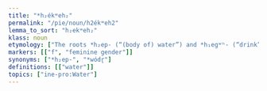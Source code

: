 ```yaml
---
title: "*h₂ékʷeh₂"
permalink: "/pie/noun/h2ékʷeh2"
lemma_to_sort: "h₂ekʷeh₂"
klass: noun
etymology: ["The roots *h₂ep- (“(body of) water”) and *h₁egʷʰ- (“drink”) are probably unrelated. A connection to *h₁eḱ- (“swiftness, celerity”) has been proposed, in which case the semantic development would be \"that which is swift\" > \"river\" (as attested in Germanic) > \"water\" (as in Latin)."]
markers: [["f", "feminine gender"]]
synonyms: ["*h₂ep-", "*wódr̥"]
definitions: [["water"]]
topics: ["ine-pro:Water"]
---
```

